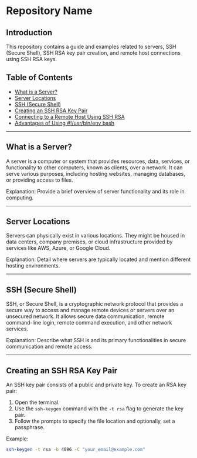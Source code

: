 # Repository Name

## Introduction

This repository contains a guide and examples related to servers, SSH (Secure Shell), SSH RSA key pair creation, and remote host connections using SSH RSA keys.

## Table of Contents

- [What is a Server?](#what-is-a-server)
- [Server Locations](#server-locations)
- [SSH (Secure Shell)](#ssh-secure-shell)
- [Creating an SSH RSA Key Pair](#creating-an-ssh-rsa-key-pair)
- [Connecting to a Remote Host Using SSH RSA](#connecting-to-a-remote-host-using-ssh-rsa)
- [Advantages of Using #!/usr/bin/env bash](#advantages-of-using--usrbinenv-bash-instead-of-binbash)

---

## What is a Server?

A server is a computer or system that provides resources, data, services, or functionality to other computers, known as clients, over a network. It can serve various purposes, including hosting websites, managing databases, or providing access to files.

Explanation: Provide a brief overview of server functionality and its role in computing.

---

## Server Locations

Servers can physically exist in various locations. They might be housed in data centers, company premises, or cloud infrastructure provided by services like AWS, Azure, or Google Cloud.

Explanation: Detail where servers are typically located and mention different hosting environments.

---

## SSH (Secure Shell)

SSH, or Secure Shell, is a cryptographic network protocol that provides a secure way to access and manage remote devices or servers over an unsecured network. It allows secure data communication, remote command-line login, remote command execution, and other network services.

Explanation: Describe what SSH is and its primary functionalities in secure communication and remote access.

---

## Creating an SSH RSA Key Pair

An SSH key pair consists of a public and private key. To create an RSA key pair:

1. Open the terminal.
2. Use the `ssh-keygen` command with the `-t rsa` flag to generate the key pair.
3. Follow the prompts to specify the file location and optionally, set a passphrase.

Example:

```bash
ssh-keygen -t rsa -b 4096 -C "your_email@example.com"

